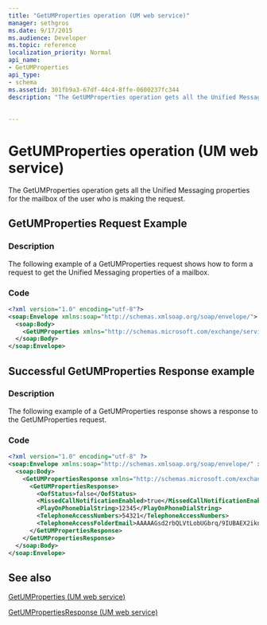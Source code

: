 ```yaml
---
title: "GetUMProperties operation (UM web service)"
manager: sethgros
ms.date: 9/17/2015
ms.audience: Developer
ms.topic: reference
localization_priority: Normal
api_name:
- GetUMProperties
api_type:
- schema
ms.assetid: 301fb9a3-67df-44c4-8ffe-0600237fc344
description: "The GetUMProperties operation gets all the Unified Messaging properties for the mailbox of the user who is making the request."
 
 
---
```


# GetUMProperties operation (UM web service)

The GetUMProperties operation gets all the Unified Messaging properties for the mailbox of the user who is making the request.
  
## GetUMProperties Request Example

### Description

The following example of a GetUMProperties request shows how to form a request to get the Unified Messaging properties of a mailbox.
  
### Code

```XML
<?xml version="1.0" encoding="utf-8"?>
<soap:Envelope xmlns:soap="http://schemas.xmlsoap.org/soap/envelope/">
  <soap:Body>
    <GetUMProperties xmlns="http://schemas.microsoft.com/exchange/services/2006/messages" />
  </soap:Body>
</soap:Envelope>
```

## Successful GetUMProperties Response example

### Description

The following example of a GetUMProperties response shows a response to the GetUMProperties request.
  
### Code

```XML
<?xml version="1.0" encoding="utf-8" ?>
<soap:Envelope xmlns:soap="http://schemas.xmlsoap.org/soap/envelope/" xmlns:xsi="http://www.w3.org/2001/XMLSchema-instance" xmlns:xsd="http://www.w3.org/2001/XMLSchema">
  <soap:Body>
    <GetUMPropertiesResponse xmlns="http://schemas.microsoft.com/exchange/services/2006/messages">
      <GetUMPropertiesResponse>
        <OofStatus>false</OofStatus> 
        <MissedCallNotificationEnabled>true</MissedCallNotificationEnabled> 
        <PlayOnPhoneDialString>12345</PlayOnPhoneDialString> 
        <TelephoneAccessNumbers>54321</TelephoneAccessNumbers> 
        <TelephoneAccessFolderEmail>AAAAAGsd2rbQLVtLobUGbrq/9IUBAEX2ikn/L8JJtI5WHI0FAW8AAAFXHhsAAA==</TelephoneAccessFolderEmail> 
      </GetUMPropertiesResponse>
    </GetUMPropertiesResponse>
  </soap:Body>
</soap:Envelope>
```

## See also



[GetUMProperties (UM web service)](getumproperties-um-web-service.md)
  
[GetUMPropertiesResponse (UM web service)](getumpropertiesresponse-um-web-service.md)

